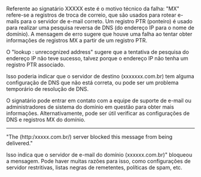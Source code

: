 Referente ao signatário XXXXX este é o motivo técnico da falha: "MX" refere-se a registros de troca de correio, que são usados para rotear e-mails para o servidor de e-mail correto. Um registro PTR (ponteiro) é usado para realizar uma pesquisa reversa de DNS (do endereço IP para o nome de domínio). A mensagem de erro sugere que houve uma falha ao tentar obter informações de registros MX a partir de um registro PTR.
  

O "lookup <nil>: unrecognized address" sugere que a tentativa de pesquisa do endereço IP não teve sucesso, talvez porque o endereço IP não tenha um registro PTR associado.

Isso poderia indicar que o servidor de destino (xxxxxxx.com.br) tem alguma configuração de DNS que não está correta, ou pode ser um problema temporário de resolução de DNS.

O signatário pode entrar em contato com a equipe de suporte de e-mail ou administradores de sistema do domínio em questão para obter mais informações. Alternativamente, pode ser útil verificar as configurações de DNS e registros MX do domínio.

---

"The (http:/xxxxx.com.br/) server blocked this message from being delivered."

Isso indica que o servidor de e-mail do domínio (xxxxxx.com.br)" bloqueou a mensagem. Pode haver muitas razões para isso, como configurações de servidor restritivas, listas negras de remetentes, políticas de spam, etc.